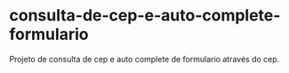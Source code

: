 # consulta-de-cep-e-auto-complete-formulario
Projeto de consulta de cep e auto complete de formulario através do cep.
